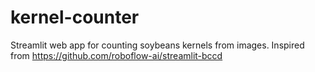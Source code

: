 # kernel-counter
Streamlit web app for counting soybeans kernels from images. Inspired from https://github.com/roboflow-ai/streamlit-bccd
